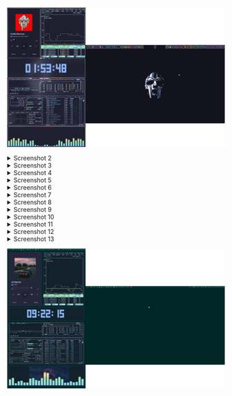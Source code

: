 ![My Image](.config/assets/hypr0.png)
<details>
  <summary>Screenshot 2</summary>
  <img src=".config/assets/hypr1.png" alt="Screenshot 2">
</details>
<details>
  <summary>Screenshot 3</summary>
  <img src=".config/assets/hypr2.png" alt="Screenshot 3">
</details>
<details>
  <summary>Screenshot 4</summary>
  <img src=".config/assets/hypr3.png" alt="Screenshot 4">
</details>
<details>
  <summary>Screenshot 5</summary>
  <img src=".config/assets/hypr4.png" alt="Screenshot 5">
</details>
<details>
  <summary>Screenshot 6</summary>
  <img src=".config/assets/hypr5.png" alt="Screenshot 6">
</details>
<details>
  <summary>Screenshot 7</summary>
  <img src=".config/assets/hypr.png" alt="Screenshot 6">
</details>
<details>
  <summary>Screenshot 8</summary>
  <img src=".config/assets/hypr6.png" alt="Screenshot 7">
</details>
<details>
  <summary>Screenshot 9</summary>
  <img src=".config/assets/hypr7.png" alt="Screenshot 8">
</details>
<details>
  <summary>Screenshot 10</summary>
  <img src=".config/assets/hypr8.png" alt="Screenshot 9">
</details>
<details>
  <summary>Screenshot 11</summary>
  <img src=".config/assets/hypr9.png" alt="Screenshot 10">
</details>
<details>
  <summary>Screenshot 12</summary>
  <img src=".config/assets/hypr10.png" alt="Screenshot 11">
</details>
<details>
  <summary>Screenshot 13</summary>
  <img src=".config/assets/hypr11.png" alt="Screenshot 12">
</details>

![My Image](.config/assets/sway0.png)

